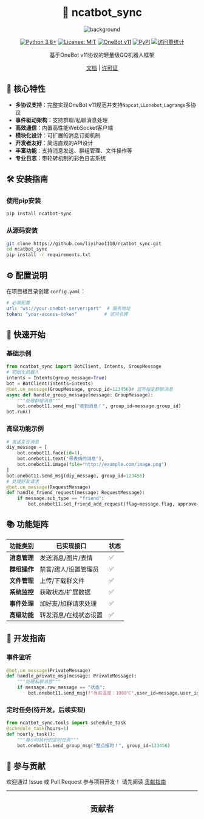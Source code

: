 <div align="center">

# 🚀 ncatbot_sync

![background](assets/background.png)

[![Python 3.8+](https://img.shields.io/badge/python-3.8%2B-blue.svg)](https://www.python.org/downloads/)
[![License: MIT](https://img.shields.io/badge/License-MIT-yellow.svg)](https://opensource.org/licenses/MIT)
[![OneBot v11](https://img.shields.io/badge/OneBot-v11-black.svg)](https://github.com/botuniverse/onebot)
[![PyPI](https://img.shields.io/pypi/v/ncatbot-sync.svg)](https://pypi.org/project/ncatbot-sync/)
[![访问量统计](https://visitor-badge.laobi.icu/badge?page_id=li-yihao0328.ncatbot_sync)](https://gitee.com/li-yihao0328/ncatbot_sync)

基于OneBot v11协议的轻量级QQ机器人框架

[文档](docs/) | [许可证](LICENSE)

</div>

## 🌟 核心特性
- **多协议支持**：完整实现OneBot v11规范并支持`Napcat`,`LLonebot`,`Lagrange`多协议
- **事件驱动架构**：支持群聊/私聊消息处理
- **高效通信**：内置高性能WebSocket客户端
- **模块化设计**：可扩展的消息订阅机制
- **开发者友好**：简洁直观的API设计
- **丰富功能**：支持消息发送、群组管理、文件操作等
- **专业日志**：带轮转机制的彩色日志系统
## 🛠️ 安装指南
### 使用pip安装
```bash
pip install ncatbot-sync
```
### 从源码安装
```bash
git clone https://github.com/liyihao1110/ncatbot_sync.git
cd ncatbot_sync
pip install -r requirements.txt
```
## ⚙️ 配置说明
在项目根目录创建 `config.yaml`：
```yaml
# 必填配置
url: "ws://your-onebot-server:port"  # 服务地址
token: "your-access-token"          # 访问令牌
```
## 🚀 快速开始
### 基础示例
```python
from ncatbot_sync import BotClient, Intents, GroupMessage
# 初始化机器人
intents = Intents(group_message=True)
bot = BotClient(intents=intents)
@bot.on_message(GroupMessage, group_id=123456)# 监听指定群聊消息
async def handle_group_message(message: GroupMessage):
    """处理群组消息"""
    bot.onebot11.send_msg("收到消息！", group_id=message.group_id)
bot.run()
```
### 高级功能示例
```python
# 发送复合消息
diy_message = [
    bot.onebot11.face(id=1),
    bot.onebot11.text("带表情的消息"),
    bot.onebot11.image(file="http://example.com/image.png")
]
bot.onebot11.send_msg(diy_message, group_id=123456)
# 处理好友请求
@bot.on_message(RequestMessage)
def handle_friend_request(message: RequestMessage):
    if message.sub_type == "friend":
        bot.onebot11.set_friend_add_request(flag=message.flag, approve=True)
```
## 📚 功能矩阵
| 功能类别       | 已实现接口                   | 状态  |
|----------------|-----------------------------|-------|
| **消息管理**   | 发送消息/图片/表情           | ✅    |
| **群组操作**   | 禁言/踢人/设置管理员         | ✅    |
| **文件管理**   | 上传/下载群文件              | ✅    |
| **系统监控**   | 获取状态/扩展数据            | ✅    |
| **事件处理**   | 加好友/加群请求处理          | ✅    |
| **高级功能**   | 转发消息/在线状态设置        | ✅    |
## 🧩 开发指南
### 事件监听
```python
@bot.on_message(PrivateMessage)
def handle_private_msg(message: PrivateMessage):
    """处理私聊消息"""
    if message.raw_message == "状态":
        bot.onebot11.send_msg(f"当前温度：1000℃",user_id=message.user_id)
```
### 定时任务(待开发，后续实现)
```python
from ncatbot_sync.tools import schedule_task
@schedule_task(hours=1)
def hourly_task():
    """每小时执行的定时任务"""
    bot.onebot11.send_group_msg("整点报时！", group_id=123456)
```
## 🤝 参与贡献
欢迎通过 Issue 或 Pull Request 参与项目开发！
请先阅读 [贡献指南](CONTRIBUTING.md)

---

<div align="center">

## 贡献者
<!-- readme: collaborators,contributors -start -->
<!-- readme: collaborators,contributors -end -->

</div>
